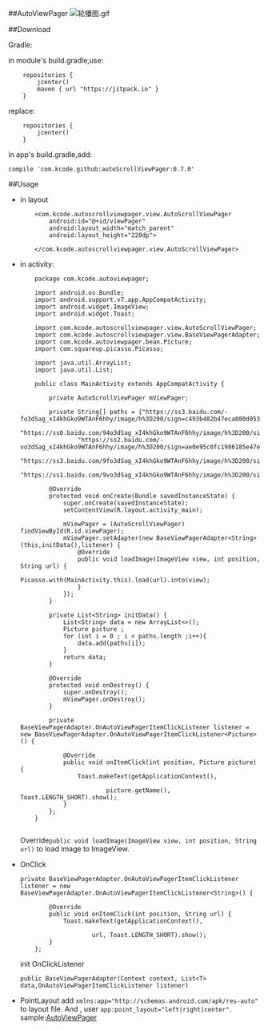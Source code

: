 ##AutoViewPager
![轮播图.gif](http://upload-images.jianshu.io/upload_images/1715403-cbf7c309b85e2770.gif?imageMogr2/auto-orient/strip)

##Download

Gradle:

in module's build.gradle,use:

```
    repositories {
        jcenter()
        maven { url "https://jitpack.io" }
    }
```

replace:

```
    repositories {
        jcenter()
    }
```

in app's build.gradle,add:

```
compile 'com.kcode.github:autoScrollViewPager:0.7.0'
```

##Usage
* in layout

    ```
        <com.kcode.autoscrollviewpager.view.AutoScrollViewPager
            android:id="@+id/viewPager"
            android:layout_width="match_parent"
            android:layout_height="220dp">
            
        </com.kcode.autoscrollviewpager.view.AutoScrollViewPager>
    ```


* in activity:
    
    ```
        package com.kcode.autoviewpager;
        
        import android.os.Bundle;
        import android.support.v7.app.AppCompatActivity;
        import android.widget.ImageView;
        import android.widget.Toast;
        
        import com.kcode.autoscrollviewpager.view.AutoScrollViewPager;
        import com.kcode.autoscrollviewpager.view.BaseViewPagerAdapter;
        import com.kcode.autoviewpager.bean.Picture;
        import com.squareup.picasso.Picasso;
        
        import java.util.ArrayList;
        import java.util.List;
        
        public class MainActivity extends AppCompatActivity {
        
            private AutoScrollViewPager mViewPager;
        
            private String[] paths = {"https://ss3.baidu.com/-fo3dSag_xI4khGko9WTAnF6hhy/image/h%3D200/sign=c493b482b47eca800d053ee7a1229712/8cb1cb1349540923abd671df9658d109b2de49d7.jpg",
                    "https://ss0.baidu.com/94o3dSag_xI4khGko9WTAnF6hhy/image/h%3D200/sign=45fbfa5555da81cb51e684cd6267d0a4/2f738bd4b31c8701491ea047237f9e2f0608ffe3.jpg",
                    "https://ss2.baidu.com/-vo3dSag_xI4khGko9WTAnF6hhy/image/h%3D200/sign=ae0e95c0fc1986185e47e8847aec2e69/0b46f21fbe096b63eb314ef108338744ebf8ac62.jpg",
                    "https://ss3.baidu.com/9fo3dSag_xI4khGko9WTAnF6hhy/image/h%3D200/sign=1fad2b46952397ddc9799f046983b216/dc54564e9258d109c94bbb13d558ccbf6d814de2.jpg",
                    "https://ss1.baidu.com/9vo3dSag_xI4khGko9WTAnF6hhy/image/h%3D200/sign=ff0999f6d4160924c325a51be406359b/86d6277f9e2f070861ccd4a0ed24b899a801f241.jpg"};
        
            @Override
            protected void onCreate(Bundle savedInstanceState) {
                super.onCreate(savedInstanceState);
                setContentView(R.layout.activity_main);
        
                mViewPager = (AutoScrollViewPager) findViewById(R.id.viewPager);
                mViewPager.setAdapter(new BaseViewPagerAdapter<String>(this,initData(),listener) {
                    @Override
                    public void loadImage(ImageView view, int position, String url) {
                        Picasso.with(MainActivity.this).load(url).into(view);
                    }
                });
            }
        
            private List<String> initData() {
                List<String> data = new ArrayList<>();
                Picture picture ;
                for (int i = 0 ; i < paths.length ;i++){
                    data.add(paths[i]);
                }
                return data;
            }
        
            @Override
            protected void onDestroy() {
                super.onDestroy();
                mViewPager.onDestroy();
            }
        
            private BaseViewPagerAdapter.OnAutoViewPagerItemClickListener listener = new BaseViewPagerAdapter.OnAutoViewPagerItemClickListener<Picture>() {
        
                @Override
                public void onItemClick(int position, Picture picture) {
                    Toast.makeText(getApplicationContext(),
        
                            picture.getName(), Toast.LENGTH_SHORT).show();
                }
            };
        }
    
    
    ```


    Override```public void loadImage(ImageView view, int position, String url)``` to load image to ImageView.


* OnClick

    
    ```
    private BaseViewPagerAdapter.OnAutoViewPagerItemClickListener listener = new BaseViewPagerAdapter.OnAutoViewPagerItemClickListener<String>() {
    
            @Override
            public void onItemClick(int position, String url) {
                Toast.makeText(getApplicationContext(),
    
                        url, Toast.LENGTH_SHORT).show();
            }
        };
    ```

    init OnClickListener

    ```
    public BaseViewPagerAdapter(Context context, List<T> data,OnAutoViewPagerItemClickListener listener)
    
    ```

* PointLayout
    add ```xmlns:app="http://schemas.android.com/apk/res-auto"``` to layout file. And ,
     user ```app:point_layout="left|right|center"```.
sample:[AutoViewPager](https://github.com/fccaikai/AutoScrollViewPager/tree/master/app)


